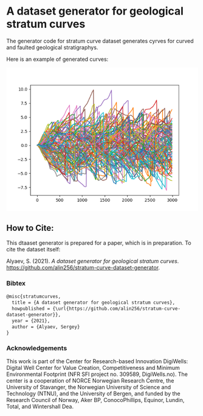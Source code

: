 # A dataset generator for geological stratum curves

The generator code for stratum curve dataset generates cyrves for curved and faulted geological stratigraphys. 

Here is an example of generated curves:

![100 stratum curves](https://github.com/alin256/stratum-curve-dataset-generator/blob/main/trajcetories.png)

## How to Cite:

This dtaaset generator is prepared for a paper, which is in preparation. To cite the dataset itself:

Alyaev, S. (2021). *A dataset generator for geological stratum curves*. https://github.com/alin256/stratum-curve-dataset-generator.

### Bibtex

```
@misc{stratumcurves,
  title = {A dataset generator for geological stratum curves},
  howpublished = {\url{https://github.com/alin256/stratum-curve-dataset-generator}},
  year = {2021},
  author = {Alyaev, Sergey}
}
```

### Acknowledgements

This work is part of the Center for Research-based Innovation DigiWells: Digital Well Center for Value Creation, Competitiveness and Minimum Environmental Footprint (NFR SFI project no. 309589, DigiWells.no). The center is a cooperation of NORCE Norwegian Research Centre, the University of Stavanger, the Norwegian University of Science and Technology (NTNU), and the University of Bergen, and funded by the Research Council of Norway, Aker BP, ConocoPhillips, Equinor, Lundin, Total, and Wintershall Dea.

